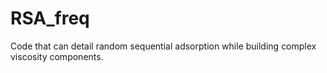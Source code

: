# RSA_freq
Code that can detail random sequential adsorption while building complex viscosity components.
